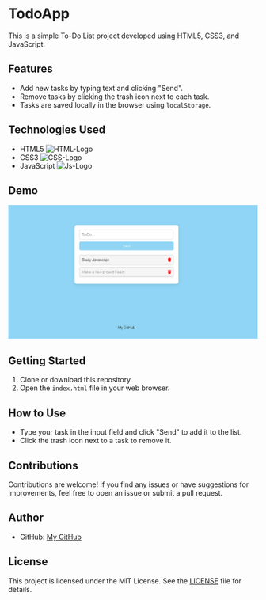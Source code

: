 # TodoApp

This is a simple To-Do List project developed using HTML5, CSS3, and JavaScript.

## Features

- Add new tasks by typing text and clicking "Send".
- Remove tasks by clicking the trash icon next to each task.
- Tasks are saved locally in the browser using `localStorage`.

## Technologies Used

- HTML5 <img src="https://github.com/Ascenindex/TodoAPP/assets/132282100/66916822-a286-4903-b00a-14574db33d28" alt="HTML-Logo" width="50" height="50">
- CSS3 <img src="https://cdn-icons-png.flaticon.com/512/5968/5968242.png" alt="CSS-Logo" width="50" height="50">
- JavaScript <img src="https://upload.wikimedia.org/wikipedia/commons/6/6a/JavaScript-logo.png" alt="Js-Logo" width="50" height="50">

## Demo

![Screenshot](demoProjectTodo.PNG)

## Getting Started

1. Clone or download this repository.
2. Open the `index.html` file in your web browser.

## How to Use

- Type your task in the input field and click "Send" to add it to the list.
- Click the trash icon next to a task to remove it.

## Contributions

Contributions are welcome! If you find any issues or have suggestions for improvements, feel free to open an issue or submit a pull request.

## Author


- GitHub: [My GitHub](https://github.com/Ascenindex)

## License

This project is licensed under the MIT License. See the [LICENSE](LICENSE) file for details.

